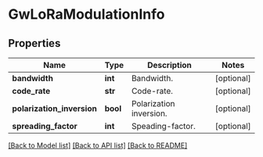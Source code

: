 # GwLoRaModulationInfo

## Properties
Name | Type | Description | Notes
------------ | ------------- | ------------- | -------------
**bandwidth** | **int** | Bandwidth. | [optional] 
**code_rate** | **str** | Code-rate. | [optional] 
**polarization_inversion** | **bool** | Polarization inversion. | [optional] 
**spreading_factor** | **int** | Speading-factor. | [optional] 

[[Back to Model list]](../README.md#documentation-for-models) [[Back to API list]](../README.md#documentation-for-api-endpoints) [[Back to README]](../README.md)


